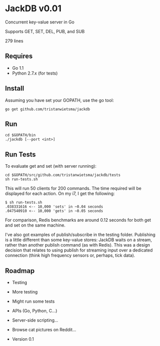 JackDB v0.01
============

Concurrent key-value server in Go

Supports GET, SET, DEL, PUB, and SUB

279 lines

Requires
--------

* Go 1.1
* Python 2.7.x (for tests)

Install
-------

Assuming you have set your GOPATH, use the go tool:

    go get github.com/tristanwietsma/jackdb

Run
---

    cd $GOPATH/bin
    ./jackdb [--port <int>]

Run Tests
---------

To evaluate get and set (with server running):

    cd $GOPATH/src/github.com/tristanwietsma/jackdb/tests
    sh run-tests.sh

This will run 50 clients for 200 commands. The time required will be displayed for each action. On my i7, I get the following:

    $ sh run-tests.sh 
    .038331616 <-- 10,000 'sets' in ~0.04 seconds
    .047540910 <-- 10,000 'gets' in ~0.05 seconds

For comparison, Redis benchmarks are around 0.12 seconds for both get and set on the same machine.

I've also got examples of publish/subscribe in the testing folder. Publishing is a little different than some key-value stores: JackDB waits on a stream, rather than another publish command (as with Redis). This was a design decision that relates to using publish for streaming input over a dedicated connection (think high frequency sensors or, perhaps, tick data).

Roadmap
-------

* Testing

* More testing

* Might run some tests

* APIs (Go, Python, C...)

* Server-side scripting...

* Browse cat pictures on Reddit...

* Version 0.1
